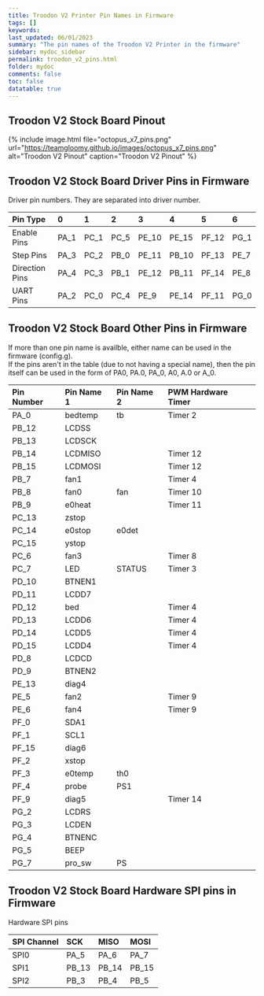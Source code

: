```yaml
---
title: Troodon V2 Printer Pin Names in Firmware
tags: []
keywords: 
last_updated: 06/01/2023
summary: "The pin names of the Troodon V2 Printer in the firmware"
sidebar: mydoc_sidebar
permalink: troodon_v2_pins.html
folder: mydoc
comments: false
toc: false
datatable: true
---
```


## Troodon V2 Stock Board Pinout

{% include image.html file="octopus_x7_pins.png" url="<https://teamgloomy.github.io/images/octopus_x7_pins.png>" alt="Troodon V2 Pinout" caption="Troodon V2 Pinout" %}

## Troodon V2 Stock Board Driver Pins in Firmware

Driver pin numbers. They are separated into driver number.

<div class="datatable-begin"></div>

|Pin Type|0|1|2|3|4|5|6|
| :------------- |:-------------|:-------------|:-------------|:-------------|:-------------|:-------------|:-------------|
|Enable Pins|PA_1| PC_1| PC_5| PE_10| PE_15| PF_12| PG_1|
|Step Pins|PA_3| PC_2| PB_0| PE_11| PB_10| PF_13| PE_7|
|Direction Pins|PA_4| PC_3| PB_1| PE_12| PB_11| PF_14| PE_8|
|UART Pins|PA_2| PC_0| PC_4| PE_9| PE_14| PF_11| PG_0|

<div class="datatable-end"></div>

## Troodon V2 Stock Board Other Pins in Firmware

If more than one pin name is availble, either name can be used in the firmware (config.g).  
If the pins aren't in the table (due to not having a special name), then the pin itself can be used in the form of PA0, PA.0, PA_0, A0, A.0 or A_0.

<div class="datatable-begin"></div>

|Pin Number|Pin Name 1|Pin Name 2|PWM Hardware Timer|
| :------------- |:-------------|:-------------|:-------------|
|PA_0|bedtemp|tb|Timer 2|
|PB_12|LCDSS|||
|PB_13|LCDSCK|||
|PB_14|LCDMISO||Timer 12|
|PB_15|LCDMOSI||Timer 12|
|PB_7|fan1||Timer 4|
|PB_8|fan0|fan|Timer 10|
|PB_9|e0heat||Timer 11|
|PC_13|zstop|||
|PC_14|e0stop|e0det||
|PC_15|ystop|||
|PC_6|fan3||Timer 8|
|PC_7|LED|STATUS|Timer 3|
|PD_10|BTNEN1|||
|PD_11|LCDD7|||
|PD_12|bed||Timer 4|
|PD_13|LCDD6||Timer 4|
|PD_14|LCDD5||Timer 4|
|PD_15|LCDD4||Timer 4|
|PD_8|LCDCD|||
|PD_9|BTNEN2|||
|PE_13|diag4|||
|PE_5|fan2||Timer 9|
|PE_6|fan4||Timer 9|
|PF_0|SDA1|||
|PF_1|SCL1|||
|PF_15|diag6|||
|PF_2|xstop|||
|PF_3|e0temp|th0||
|PF_4|probe|PS1||
|PF_9|diag5||Timer 14|
|PG_2|LCDRS|||
|PG_3|LCDEN|||
|PG_4|BTNENC|||
|PG_5|BEEP|||
|PG_7|pro_sw|PS||

<div class="datatable-end"></div>

## Troodon V2 Stock Board Hardware SPI pins in Firmware

Hardware SPI pins

<div class="datatable-begin"></div>

|SPI Channel|SCK|MISO|MOSI|
| :------------- |:-------------|:-------------|:-------------|
|SPI0|PA_5|PA_6|PA_7|
|SPI1|PB_13|PB_14|PB_15|
|SPI2|PB_3|PB_4|PB_5|

<div class="datatable-end"></div>
